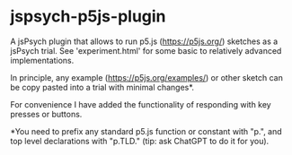 # jspsych-p5js-plugin

A jsPsych plugin that allows to run p5.js (https://p5js.org/) sketches as a jsPsych trial. 
See 'experiment.html' for some basic to relatively advanced implementations.

In principle, any example (https://p5js.org/examples/) or other sketch can be copy pasted into a trial with minimal changes*.

For convenience I have added the functionality of responding with key presses or buttons.

*You need to prefix any standard p5.js function or constant with "p.", and top level declarations with "p.TLD." (tip: ask ChatGPT to do it for you). 
